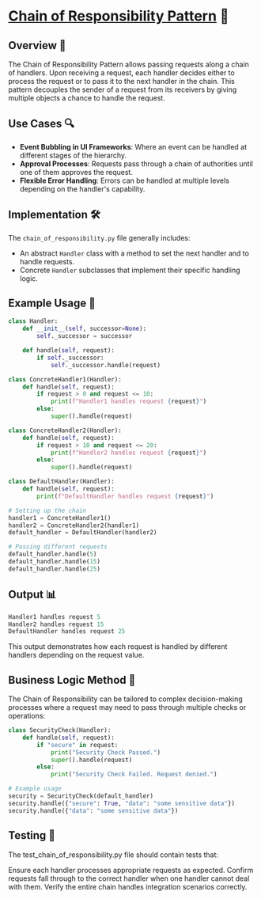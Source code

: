 # [Chain of Responsibility Pattern](../) 🔗

## Overview 📖
The Chain of Responsibility Pattern allows passing requests along a chain of handlers. Upon receiving a request, each handler decides either to process the request or to pass it to the next handler in the chain. This pattern decouples the sender of a request from its receivers by giving multiple objects a chance to handle the request.

## Use Cases 🔍
- **Event Bubbling in UI Frameworks**: Where an event can be handled at different stages of the hierarchy.
- **Approval Processes**: Requests pass through a chain of authorities until one of them approves the request.
- **Flexible Error Handling**: Errors can be handled at multiple levels depending on the handler's capability.

## Implementation 🛠️
The `chain_of_responsibility.py` file generally includes:
- An abstract `Handler` class with a method to set the next handler and to handle requests.
- Concrete `Handler` subclasses that implement their specific handling logic.

## Example Usage 📝
```python
class Handler:
    def __init__(self, successor=None):
        self._successor = successor

    def handle(self, request):
        if self._successor:
            self._successor.handle(request)

class ConcreteHandler1(Handler):
    def handle(self, request):
        if request > 0 and request <= 10:
            print(f"Handler1 handles request {request}")
        else:
            super().handle(request)

class ConcreteHandler2(Handler):
    def handle(self, request):
        if request > 10 and request <= 20:
            print(f"Handler2 handles request {request}")
        else:
            super().handle(request)

class DefaultHandler(Handler):
    def handle(self, request):
        print(f"DefaultHandler handles request {request}")

# Setting up the chain
handler1 = ConcreteHandler1()
handler2 = ConcreteHandler2(handler1)
default_handler = DefaultHandler(handler2)

# Passing different requests
default_handler.handle(5)
default_handler.handle(15)
default_handler.handle(25)
```

## Output 📊

```python
Handler1 handles request 5
Handler2 handles request 15
DefaultHandler handles request 25
```
This output demonstrates how each request is handled by different handlers depending on the request value.

## Business Logic Method 🧠

The Chain of Responsibility can be tailored to complex decision-making processes where a request may need to pass through multiple checks or operations:

```python
class SecurityCheck(Handler):
    def handle(self, request):
        if "secure" in request:
            print("Security Check Passed.")
            super().handle(request)
        else:
            print("Security Check Failed. Request denied.")

# Example usage
security = SecurityCheck(default_handler)
security.handle({"secure": True, "data": "some sensitive data"})
security.handle({"data": "some sensitive data"})
```
## Testing 🧪

The test_chain_of_responsibility.py file should contain tests that:

Ensure each handler processes appropriate requests as expected.
Confirm requests fall through to the correct handler when one handler cannot deal with them.
Verify the entire chain handles integration scenarios correctly.